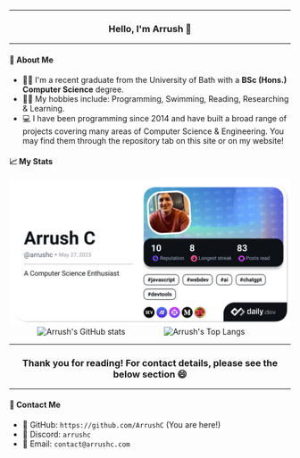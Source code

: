 ***

<h3 align="center">Hello, I'm Arrush 👋</h3>

***

<h4>📖 About Me</h4>

- 👨‍🎓 I'm a recent graduate from the University of Bath with a **BSc (Hons.) Computer Science** degree.
- 🏋️‍♂️ My hobbies include: Programming, Swimming, Reading, Researching & Learning.
- 💻 I have been programming since 2014 and have built a broad range of projects covering many areas of Computer Science & Engineering. You may find them through the repository tab on this site or on my website!


<h4>📈 My Stats</h4>

<div id="container" style="display: flex; align-items: center; justify-content: center; flex-wrap: wrap;">
  <a href="https://app.daily.dev/arrushc">
    <img src="./devcard.png" width="auto" alt="Arrush C's Dev Card"/>
  </a>
</div>
<div id="container" style="display: flex; align-items: center; justify-content: center; flex-wrap: wrap;">
  <img src="https://github-readme-stats.vercel.app/api?username=ArrushC&show_icons=true" alt="Arrush's GitHub stats" width="45%" />
  <img src="https://github-readme-stats.vercel.app/api/top-langs/?username=anuraghazra&layout=compact" alt="Arrush's Top Langs" width="35%" />
</div>

***

<h3 align="center">Thank you for reading! For contact details, please see the below section 😄</h3>

***

<h4>💬 Contact Me</h4>

- 🏪 GitHub: `https://github.com/ArrushC` (You are here!)
- 💬 Discord: `arrushc`
- 📧 Email: `contact@arrushc.com`

